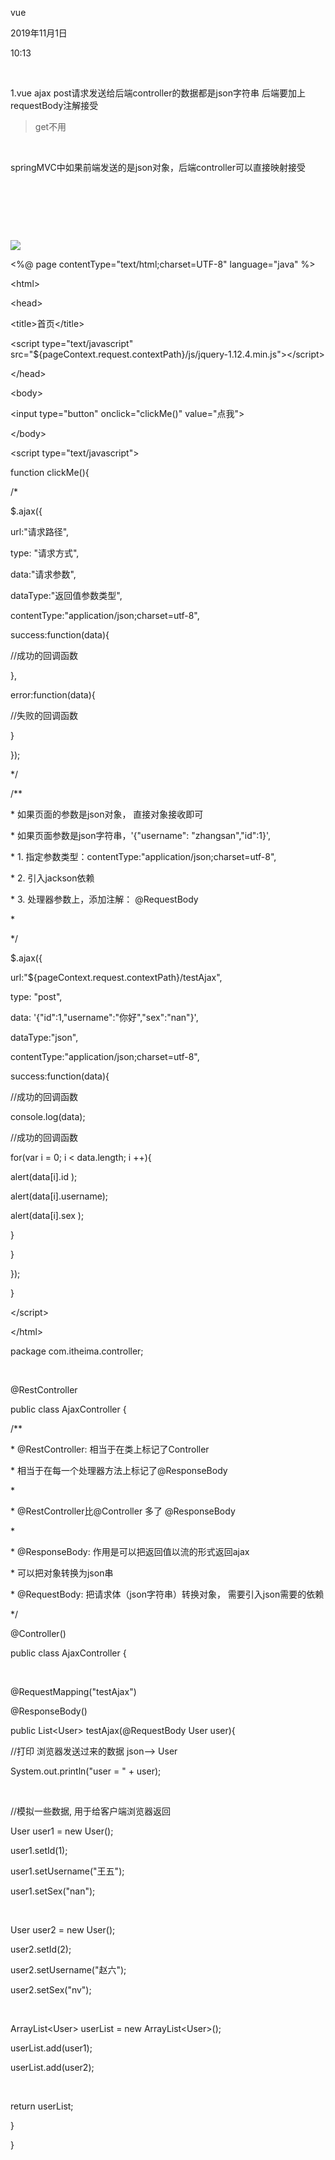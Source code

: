 vue

2019年11月1日

10:13

 

1.vue ajax post请求发送给后端controller的数据都是json字符串 后端要加上requestBody注解接受

> get不用

 

springMVC中如果前端发送的是json对象，后端controller可以直接映射接受

 

 

 

![](084_vue_000.png)

\<%@ page contentType=\"text/html;charset=UTF-8\" language=\"java\" %\>

\<html\>

\<head\>

\<title\>首页\</title\>

\<script type=\"text/javascript\" src=\"\${pageContext.request.contextPath}/js/jquery-1.12.4.min.js\"\>\</script\>

\</head\>

\<body\>

\<input type=\"button\" onclick=\"clickMe()\" value=\"点我\"\>

\</body\>

\<script type=\"text/javascript\"\>

function clickMe(){

/\*

\$.ajax({

url:\"请求路径\",

type: \"请求方式\",

data:\"请求参数\",

dataType:\"返回值参数类型\",

contentType:\"application/json;charset=utf-8\",

success:function(data){

//成功的回调函数

},

error:function(data){

//失败的回调函数

}

});

\*/

/\*\*

\* 如果页面的参数是json对象， 直接对象接收即可

\* 如果页面参数是json字符串，\'{\"username\": \"zhangsan\",\"id\":1}\',

\* 1. 指定参数类型：contentType:\"application/json;charset=utf-8\",

\* 2. 引入jackson依赖

\* 3. 处理器参数上，添加注解： \@RequestBody

\*

\*/

\$.ajax({

url:\"\${pageContext.request.contextPath}/testAjax\",

type: \"post\",

data: \'{\"id\":1,\"username\":\"你好\",\"sex\":\"nan\"}\',

dataType:\"json\",

contentType:\"application/json;charset=utf-8\",

success:function(data){

//成功的回调函数

console.log(data);

//成功的回调函数

for(var i = 0; i \< data.length; i ++){

alert(data\[i\].id );

alert(data\[i\].username);

alert(data\[i\].sex );

}

}

});

}

\</script\>

\</html\>

package com.itheima.controller;

 

\@RestController

public class AjaxController {

/\*\*

\* \@RestController: 相当于在类上标记了Controller

\* 相当于在每一个处理器方法上标记了@ResponseBody

\*

\* \@RestController比@Controller 多了 \@ResponseBody

\*

\* \@ResponseBody: 作用是可以把返回值以流的形式返回ajax

\* 可以把对象转换为json串

\* \@RequestBody: 把请求体（json字符串）转换对象， 需要引入json需要的依赖

\*/

\@Controller()

public class AjaxController {

 

\@RequestMapping(\"testAjax\")

\@ResponseBody()

public List\<User\> testAjax(@RequestBody User user){

//打印 浏览器发送过来的数据 json\--\> User

System.out.println(\"user = \" + user);

 

//模拟一些数据, 用于给客户端浏览器返回

User user1 = new User();

user1.setId(1);

user1.setUsername(\"王五\");

user1.setSex(\"nan\");

 

User user2 = new User();

user2.setId(2);

user2.setUsername(\"赵六\");

user2.setSex(\"nv\");

 

ArrayList\<User\> userList = new ArrayList\<User\>();

userList.add(user1);

userList.add(user2);

 

return userList;

}

}
